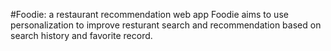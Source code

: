 #Foodie: a restaurant recommendation web app  Foodie aims to use personalization to improve resturant search and recommendation based on search history and favorite record.

